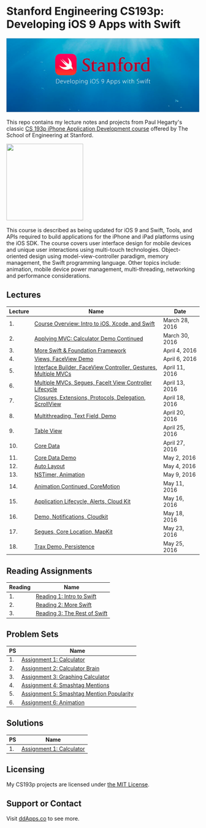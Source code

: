# Stanford Engineering CS193p: Developing iOS 9 Apps with Swift

![](art/iTunesU.png?raw=true)

This repo contains my lecture notes and projects from Paul Hegarty's classic [CS 193p iPhone Application Development course](http://web.stanford.edu/class/cs193p/cgi-bin/drupal/) offered by The School of Engineering at Stanford.

<img src="https://raw.githubusercontent.com/duliodenis/cs193p-Spring-2016/master/art/cs193p.jpg" width="200px" height="200px" />

This course is described as being updated for iOS 9 and Swift, Tools, and APIs required to build applications for the iPhone and iPad platforms using the iOS SDK. The course covers user interface design for mobile devices and unique user interactions using multi-touch technologies. Object-oriented design using model-view-controller paradigm, memory management, the Swift programming language. Other topics include: animation, mobile device power management, multi-threading, networking and performance considerations.

## Lectures

Lecture  | Name | Date
------------- | ------------- | -------------
1. | [Course Overview: Intro to iOS, Xcode, and Swift](slides/Lecture-1-Slides.pdf) | March 28, 2016
2. | [Applying MVC: Calculator Demo Continued](slides/Lecture-2-Slides.pdf) | March 30, 2016
3. | [More Swift & Foundation Framework](slides/Lecture-3-Slides.pdf) | April 4, 2016
4. | [Views, FaceView Demo](slides/Lecture-4-Slides.pdf) | April 6, 2016
5. | [Interface Builder, FaceView Controller, Gestures, Multiple MVCs](slides/Lecture-5-Slides.pdf) | April 11, 2016
6. | [Multiple MVCs, Segues, FaceIt View Controller Lifecycle](slides/Lecture-6-Slides.pdf) | April 13, 2016
7. | [Closures, Extensions, Protocols, Delegation, ScrollView](slides/Lecture-7-Slides.pdf) | April 18, 2016
8. | [Multithreading, Text Field, Demo](slides/Lecture-8-Slides.pdf) | April 20, 2016
9. | [Table View](slides/Lecture-9-Slides.pdf) | April 25, 2016
10. | [Core Data](slides/Lecture-10-Slides.pdf) | April 27, 2016
11. | [Core Data Demo](slides/Lecture-11-Slides.pdf) | May 2, 2016
12. | [Auto Layout](slides/Lecture-12-Slides.pdf) | May 4, 2016
13. | [NSTimer, Animation](slides/Lecture-13-Slides.pdf) | May 9, 2016
14. | [Animation Continued, CoreMotion](slides/Lecture-14-Slides.pdf) | May 11, 2016
15. | [Application Lifecycle, Alerts, Cloud Kit](slides/Lecture-15-Slides.pdf) | May 16, 2016
16. | [Demo, Notifications, Cloudkit](slides/Lecture-16-Slides.pdf) | May 18, 2016
17. | [Segues, Core Location, MapKit](slides/Lecture-17-Slides.pdf) | May 23, 2016
18. | [Trax Demo, Persistence](slides/Lecture-18-Slides.pdf) | May 25, 2016

## Reading Assignments
Reading  | Name 
------------- | ------------- 
1. | [Reading 1: Intro to Swift](reading/Reading_1_Intro_to_Swift.pdf) 
2. | [Reading 2: More Swift](reading/Reading_2_More_Swift.pdf)
3. | [Reading 3: The Rest of Swift](reading/Reading_3_The_Rest_of_Swift.pdf)

## Problem Sets
PS  | Name 
------------- | ------------- 
1. | [Assignment 1: Calculator](problemsets/Programming_Project_1_Calculator.pdf)
2. | [Assignment 2: Calculator Brain](problemsets/Programming_Project_2_Calculator_Brain.pdf)
3. | [Assignment 3: Graphing Calculator](problemsets/Programming_Project_3_Graphic_Calculator.pdf)
4. | [Assignment 4: Smashtag Mentions](problemsets/Programming_Project_4_Smashtag_Mentions.pdf)
5. | [Assignment 5: Smashtag Mention Popularity](problemsets/Programming_Project_5_Smashtag_Ment.pdf)
6. | [Assignment 6: Animation](problemsets/Programming_Project_6_Animation.pdf)

## Solutions
PS  | Name 
------------- | ------------- 
1. | [Assignment 1: Calculator](problemsets/assignment-1/)


## Licensing
My CS193p projects are licensed under [the MIT License](LICENSE).

## Support or Contact
Visit [ddApps.co](http://ddapps.co) to see more.



